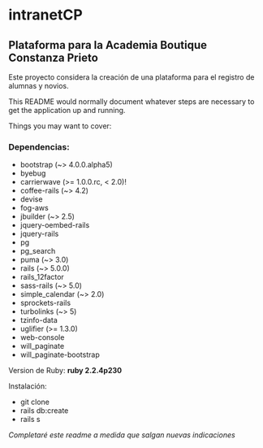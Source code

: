 # intranetCP
## Plataforma para la Academia Boutique Constanza Prieto

Este proyecto considera la creación de una plataforma para el registro de alumnas y novios.

This README would normally document whatever steps are necessary to get the
application up and running.

Things you may want to cover:

### Dependencias:
-  bootstrap (~> 4.0.0.alpha5)
-  byebug
-  carrierwave (>= 1.0.0.rc, < 2.0)!
-  coffee-rails (~> 4.2)
-  devise
-  fog-aws
-  jbuilder (~> 2.5)
-  jquery-oembed-rails
-  jquery-rails
-  pg
-  pg_search
-  puma (~> 3.0)
-  rails (~> 5.0.0)
-  rails_12factor
-  sass-rails (~> 5.0)
-  simple_calendar (~> 2.0)
-  sprockets-rails
-  turbolinks (~> 5)
-  tzinfo-data
-  uglifier (>= 1.3.0)
-  web-console
-  will_paginate
-  will_paginate-bootstrap

Version de Ruby: **ruby 2.2.4p230**

Instalación:
- git clone
- rails db:create
- rails s

*Completaré este readme a medida que salgan nuevas indicaciones*
